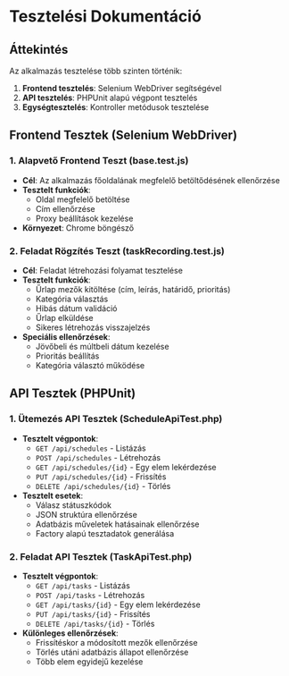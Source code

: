 # Tesztelési Dokumentáció

## Áttekintés

Az alkalmazás tesztelése több szinten történik:

1. **Frontend tesztelés**: Selenium WebDriver segítségével
2. **API tesztelés**: PHPUnit alapú végpont tesztelés
3. **Egységtesztelés**: Kontroller metódusok tesztelése

## Frontend Tesztek (Selenium WebDriver)

### 1. Alapvető Frontend Teszt (base.test.js)

- **Cél**: Az alkalmazás főoldalának megfelelő betöltődésének ellenőrzése
- **Tesztelt funkciók**:
    - Oldal megfelelő betöltése
    - Cím ellenőrzése
    - Proxy beállítások kezelése
- **Környezet**: Chrome böngésző

### 2. Feladat Rögzítés Teszt (taskRecording.test.js)

- **Cél**: Feladat létrehozási folyamat tesztelése
- **Tesztelt funkciók**:
    - Űrlap mezők kitöltése (cím, leírás, határidő, prioritás)
    - Kategória választás
    - Hibás dátum validáció
    - Űrlap elküldése
    - Sikeres létrehozás visszajelzés
- **Speciális ellenőrzések**:
    - Jövőbeli és múltbeli dátum kezelése
    - Prioritás beállítás
    - Kategória választó működése

## API Tesztek (PHPUnit)

### 1. Ütemezés API Tesztek (ScheduleApiTest.php)

- **Tesztelt végpontok**:
    - `GET /api/schedules` - Listázás
    - `POST /api/schedules` - Létrehozás
    - `GET /api/schedules/{id}` - Egy elem lekérdezése
    - `PUT /api/schedules/{id}` - Frissítés
    - `DELETE /api/schedules/{id}` - Törlés
- **Tesztelt esetek**:
    - Válasz státuszkódok
    - JSON struktúra ellenőrzése
    - Adatbázis műveletek hatásainak ellenőrzése
    - Factory alapú tesztadatok generálása

### 2. Feladat API Tesztek (TaskApiTest.php)

- **Tesztelt végpontok**:
    - `GET /api/tasks` - Listázás
    - `POST /api/tasks` - Létrehozás
    - `GET /api/tasks/{id}` - Egy elem lekérdezése
    - `PUT /api/tasks/{id}` - Frissítés
    - `DELETE /api/tasks/{id}` - Törlés
- **Különleges ellenőrzések**:
    - Frissítéskor a módosított mezők ellenőrzése
    - Törlés utáni adatbázis állapot ellenőrzése
    - Több elem egyidejű kezelése
